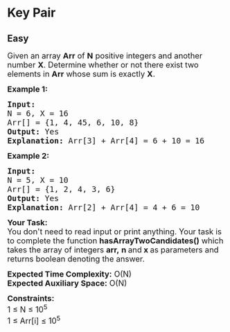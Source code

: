 # Key Pair
## Easy 
<div class="problem-statement" style="user-select: auto;">
                <p style="user-select: auto;"></p><p style="user-select: auto;"><span style="font-size: 18px; user-select: auto;">Given an array <strong style="user-select: auto;">Arr</strong> of <strong style="user-select: auto;">N</strong> positive integers and another number <strong style="user-select: auto;">X</strong>. Determine whether or not there exist two elements in <strong style="user-select: auto;">Arr</strong> whose sum is exactly <strong style="user-select: auto;">X</strong>.</span></p>

<p style="user-select: auto;"><span style="font-size: 18px; user-select: auto;"><strong style="user-select: auto;">Example 1:</strong></span></p>

<pre style="user-select: auto;"><span style="font-size: 18px; user-select: auto;"><strong style="user-select: auto;">Input:
</strong>N = 6, X = 16
Arr[] = {1, 4, 45, 6, 10, 8}
<strong style="user-select: auto;">Output: </strong>Yes
<strong style="user-select: auto;">Explanation:</strong> Arr[3] + Arr[4] = 6 + 10 = 16</span></pre>

<p style="user-select: auto;"><span style="font-size: 18px; user-select: auto;"><strong style="user-select: auto;">Example 2:</strong></span></p>

<pre style="user-select: auto;"><span style="font-size: 18px; user-select: auto;"><strong style="user-select: auto;">Input:
</strong>N = 5, X = 10
Arr[] = {1, 2, 4, 3, 6}
<strong style="user-select: auto;">Output:</strong> Yes
<strong style="user-select: auto;">Explanation:</strong>&nbsp;Arr[2] + Arr[4] = 4 + 6 = 10</span></pre>

<p style="user-select: auto;"><span style="font-size: 18px; user-select: auto;"><strong style="user-select: auto;">Your Task:</strong><br style="user-select: auto;">
You don't need to read input or print anything. Your task is to complete the function&nbsp;<strong style="user-select: auto;">hasArrayTwoCandidates</strong><strong style="user-select: auto;">()</strong>&nbsp;which takes the&nbsp;array of&nbsp;integers&nbsp;<strong style="user-select: auto;">arr,</strong>&nbsp;<strong style="user-select: auto;">n </strong>and<strong style="user-select: auto;"> x</strong><strong style="user-select: auto;">&nbsp;</strong>as parameters and returns boolean&nbsp;denoting the answer.</span></p>

<p style="user-select: auto;"><span style="font-size: 18px; user-select: auto;"><strong style="user-select: auto;">Expected Time Complexity:</strong>&nbsp;O(N)<br style="user-select: auto;">
<strong style="user-select: auto;">Expected Auxiliary Space:</strong>&nbsp;O(N)</span></p>

<p style="user-select: auto;"><span style="font-size: 18px; user-select: auto;"><strong style="user-select: auto;">Constraints:</strong><br style="user-select: auto;">
1 ≤ N ≤ 10<sup style="user-select: auto;">5</sup><br style="user-select: auto;">
1 ≤ Arr[i] ≤ 10<sup style="user-select: auto;">5</sup></span></p>

<p style="user-select: auto;">&nbsp;</p>
 <p style="user-select: auto;"></p>
            </div>
